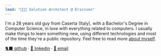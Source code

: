 ```yaml
---
lead: "👨🏻‍💻 Solution Architect @ Ericsson"
---
```


I'm a 28 years old guy from Caserta (Italy), with a Bachelor's Degree in Computer Science, in love with everything related to computers. I usually make things to learn something new, using different technologies and most of the time they're a public repository. Feel free to read more [about myself](./about).

[🐈‍⬛ github](https://github.com/imgios) · [💼 linkedin](https://www.linkedin.com/in/imgios/) · [📧 email](mailto:g.sulipano@outlook.it)
